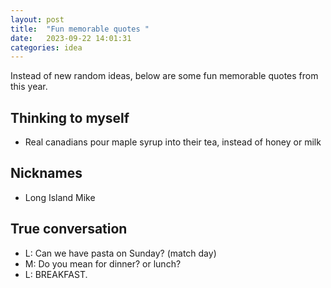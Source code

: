 ```yaml
---
layout: post
title:  "Fun memorable quotes "
date:   2023-09-22 14:01:31
categories: idea
---
```


Instead of new random ideas, below are some fun memorable quotes from this year.

## Thinking to myself
- Real canadians pour maple syrup into their tea, instead of honey or milk

## Nicknames
- Long Island Mike

## True conversation
- L: Can we have pasta on Sunday? (match day)
- M: Do you mean for dinner?  or lunch? 
- L: BREAKFAST.
